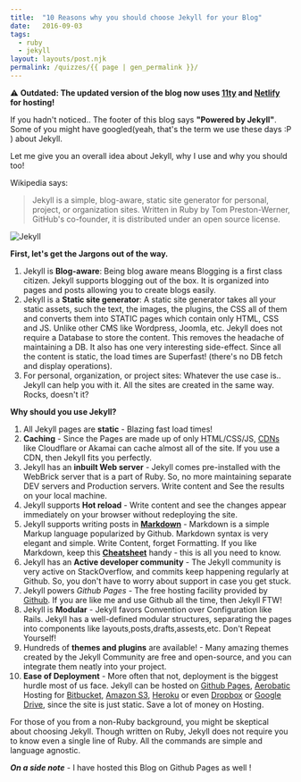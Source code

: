 ```yaml
---
title:  "10 Reasons why you should choose Jekyll for your Blog"
date:   2016-09-03
tags:
  - ruby
  - jekyll
layout: layouts/post.njk
permalink: /quizzes/{{ page | gen_permalink }}/
---
```


&#x26a0;&#xfe0f; **Outdated: The updated version of the blog now uses [11ty](https://www.11ty.dev/) and [Netlify](https://www.netlify.com/) for hosting!**

<!-- Excerpt Start -->
If you hadn't noticed.. The footer of this blog says **"Powered by Jekyll"**.
Some of you might have googled(yeah, that's the term we use these days :P ) about Jekyll.
<!-- Excerpt End -->

Let me give you an overall idea about Jekyll, why I use and why you should too!

Wikipedia says:

>  Jekyll is a simple, blog-aware, static site generator for personal, project, or organization sites. Written in Ruby by Tom Preston-Werner, GitHub's co-founder, it is distributed under an open source license.

![Jekyll](/img/jekyll-logo-820x418.png)

**First, let's get the Jargons out of the way.**

1. Jekyll is **Blog-aware**: Being blog aware means Blogging is a first class citizen. Jekyll supports blogging
    out of the box. It is organized into pages and posts allowing you to create blogs easily.
2. Jekyll is a **Static site generator**: A static site generator takes all your static assets, such the text, the
    images, the plugins, the CSS all of them and converts them into STATIC pages which contain only HTML, CSS
    and JS. Unlike other CMS like Wordpress, Joomla, etc. Jekyll does not require a Database to store the
    content. This removes the headache of maintaining a DB. It also has one very interesting side-effect. Since
    all the content is static, the load times are Superfast! (there's no DB fetch and display operations).
3. For personal, organization, or project sites: Whatever the use case is.. Jekyll can help you with it. All the
    sites are created in the same way. Rocks, doesn't it?


**Why should you use Jekyll?**

1. All Jekyll pages are **static** - Blazing fast load times!
2. **Caching** - Since the Pages are made up of only HTML/CSS/JS, [CDNs](https://en.wikipedia.org/wiki/Content_delivery_network) like Cloudflare or Akamai can
   cache almost all of the site. If you use a CDN, then Jekyll fits you perfectly.
3. Jekyll has an **inbuilt Web server** -  Jekyll comes pre-installed with the WebBrick server that is a part of Ruby.
   So, no more maintaining separate DEV servers and Production servers. Write content and See the results
   on your local machine.
4. Jekyll supports **Hot reload** - Write content and see the changes appear immediately on your browser without redeploying the site.
5. Jekyll supports writing posts in **[Markdown](https://en.wikipedia.org/wiki/Markdown)** - Markdown is a simple Markup language popularized by Github. Markdown syntax is
   very elegant and simple. Write Content, forget Formatting. If you like Markdown, keep this **[Cheatsheet](https://github.com/adam-p/markdown-here/wiki/Markdown-Cheatsheet)** handy - this is all you need to know.
6. Jekyll has an **Active developer community** - The Jekyll community is very active on StackOverflow, and commits keep happening
   regularly at Github. So, you don't have to worry about support in case you get stuck.
7. Jekyll powers _Github Pages_ - The free hosting facility provided by [Github](). If you are like me and use Github all the time,
   then Jekyll FTW!
8. Jekyll is **Modular** - Jekyll favors Convention over Configuration like Rails. Jekyll has a well-defined modular structures,
   separating the pages into components like layouts,posts,drafts,assests,etc. Don't Repeat Yourself!
9. Hundreds of **themes and plugins** are available! - Many amazing themes created by the Jekyll Community are free and open-source, and you can
   integrate them neatly into your project.
10. **Ease of Deployment** - More often that not, deployment is the biggest hurdle most of us face. Jekyll can be hosted on [Github Pages](https://www.google.co.in/url?sa=t&rct=j&q=&esrc=s&source=web&cd=1&cad=rja&uact=8&sqi=2&ved=0ahUKEwjV84SGj_XOAhVKs48KHc0EDUUQFggbMAA&url=https%3A%2F%2Fpages.github.com%2F&usg=AFQjCNGEwyWbRd6TPtFFh6qkAD3qwSBm9A&sig2=zXoVcGDtwyPho9PCn08Ucw&bvm=bv.131783435,d.c2I),
    [Aerobatic](https://www.google.co.in/url?sa=t&rct=j&q=&esrc=s&source=web&cd=1&cad=rja&uact=8&ved=0ahUKEwjalLWPj_XOAhUGsI8KHT79ACgQFggbMAA&url=https%3A%2F%2Fwww.aerobatic.com%2F&usg=AFQjCNEGEldvecqMpbJJUiW133oMGp0N4A&sig2=HsPnonEAyj-uP8B7CL4Udg&bvm=bv.131783435,d.c2I) Hosting for [Bitbucket](https://bitbucket.org), [Amazon S3](https://en.wikipedia.org/wiki/Amazon_S3), [Heroku](https://www.heroku.com) or even [Dropbox](https://www.dropbox.com) or [Google Drive](https://www.google.com/drive/), since the site is just static. Save a lot of money
    on Hosting.


For those of you from a non-Ruby background, you might be skeptical about choosing Jekyll. Though written on Ruby, Jekyll does not
require you to know even a single line of Ruby. All the commands are simple and language agnostic.

_**On a side note**_ - I have hosted this Blog on Github Pages as well !

